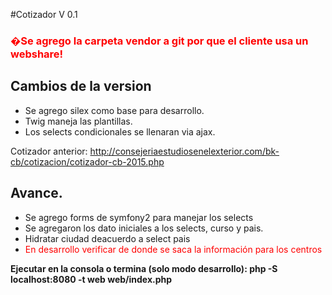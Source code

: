 #Cotizador V 0.1
### <font color="red">�Se agrego la carpeta vendor a git por que el cliente usa un webshare!</font> 

## Cambios de la version
- Se agrego silex como base para desarrollo. 
- Twig maneja las plantillas.
- Los selects condicionales se llenaran via ajax.

Cotizador anterior: http://consejeriaestudiosenelexterior.com/bk-cb/cotizacion/cotizador-cb-2015.php

## Avance. 
- Se agrego forms de symfony2 para manejar los selects
- Se agregaron los dato iniciales a los selects, curso y pais.
- Hidratar ciudad deacuerdo a select pais
- <font color="red">En desarrollo verificar de donde se saca la información para los centros</font>

<b>Ejecutar en la consola o termina (solo modo desarrollo): php -S localhost:8080 -t web web/index.php</b>